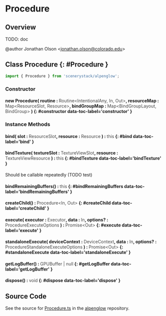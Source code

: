 # Procedure

## Overview

TODO: doc

@author Jonathan Olson &lt;jonathan.olson@colorado.edu&gt;

## Class Procedure {: #Procedure }


```js
import { Procedure } from 'scenerystack/alpenglow';
```
### Constructor

#### new Procedure( routine : <span style="font-weight: 400; opacity: 80%;">Routine&lt;IntentionalAny, In, Out&gt;</span>, resourceMap : <span style="font-weight: 400; opacity: 80%;">Map&lt;ResourceSlot, Resource&gt;</span>, bindGroupMap : <span style="font-weight: 400; opacity: 80%;">Map&lt;BindGroupLayout, BindGroup&gt;</span> ) {: #constructor data-toc-label='constructor' }

### Instance Methods

#### bind( slot : <span style="font-weight: 400; opacity: 80%;">ResourceSlot</span>, resource : <span style="font-weight: 400; opacity: 80%;">Resource</span> ) : <span style="font-weight: 400; opacity: 80%;">this</span> {: #bind data-toc-label='bind' }

#### bindTexture( textureSlot : <span style="font-weight: 400; opacity: 80%;">TextureViewSlot</span>, resource : <span style="font-weight: 400; opacity: 80%;">TextureViewResource</span> ) : <span style="font-weight: 400; opacity: 80%;">this</span> {: #bindTexture data-toc-label='bindTexture' }

Should be callable repeatedly (TODO test)

#### bindRemainingBuffers() : <span style="font-weight: 400; opacity: 80%;">this</span> {: #bindRemainingBuffers data-toc-label='bindRemainingBuffers' }

#### createChild() : <span style="font-weight: 400; opacity: 80%;">Procedure&lt;In, Out&gt;</span> {: #createChild data-toc-label='createChild' }

#### execute( executor : <span style="font-weight: 400; opacity: 80%;">Executor</span>, data : <span style="font-weight: 400; opacity: 80%;">In</span>, options? : <span style="font-weight: 400; opacity: 80%;">ProcedureExecuteOptions</span> ) : <span style="font-weight: 400; opacity: 80%;">Promise&lt;Out&gt;</span> {: #execute data-toc-label='execute' }

#### standaloneExecute( deviceContext : <span style="font-weight: 400; opacity: 80%;">DeviceContext</span>, data : <span style="font-weight: 400; opacity: 80%;">In</span>, options? : <span style="font-weight: 400; opacity: 80%;">ProcedureStandaloneExecuteOptions</span> ) : <span style="font-weight: 400; opacity: 80%;">Promise&lt;Out&gt;</span> {: #standaloneExecute data-toc-label='standaloneExecute' }

#### getLogBuffer() : <span style="font-weight: 400; opacity: 80%;">GPUBuffer | null</span> {: #getLogBuffer data-toc-label='getLogBuffer' }

#### dispose() : <span style="font-weight: 400; opacity: 80%;">void</span> {: #dispose data-toc-label='dispose' }



## Source Code

See the source for [Procedure.ts](https://github.com/phetsims/alpenglow/blob/main/js/webgpu/compute/Procedure.ts) in the [alpenglow](https://github.com/phetsims/alpenglow) repository.
